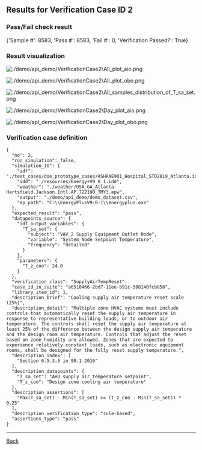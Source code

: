 
## Results for Verification Case ID 2

### Pass/Fail check result
{'Sample #': 8583, 'Pass #': 8583, 'Fail #': 0, 'Verification Passed?': True}

### Result visualization

![./demo/api_demo/VerificationCase2\All_plot_aio.png](.//VerificationCase2\All_plot_aio.png)

![./demo/api_demo/VerificationCase2\All_plot_obo.png](.//VerificationCase2\All_plot_obo.png)

![./demo/api_demo/VerificationCase2\All_samples_distribution_of_T_sa_set.png](.//VerificationCase2\All_samples_distribution_of_T_sa_set.png)

![./demo/api_demo/VerificationCase2\Day_plot_aio.png](.//VerificationCase2\Day_plot_aio.png)

![./demo/api_demo/VerificationCase2\Day_plot_obo.png](.//VerificationCase2\Day_plot_obo.png)


### Verification case definition
```
{
  "no": 2,
  "run_simulation": false,
  "simulation_IO": {
    "idf": "./test_cases/doe_prototype_cases/ASHRAE901_Hospital_STD2019_Atlanta.idf",
    "idd": "./resources/Energy+V9_0_1.idd",
    "weather": "./weather/USA_GA_Atlanta-Hartsfield.Jackson.Intl.AP.722190_TMY3.epw",
    "output": "./demo/api_demo/demo_dataset.csv",
    "ep_path": "C:\\EnergyPlusV9-0-1\\energyplus.exe"
  },
  "expected_result": "pass",
  "datapoints_source": {
    "idf_output_variables": {
      "T_sa_set": {
        "subject": "VAV_2 Supply Equipment Outlet Node",
        "variable": "System Node Setpoint Temperature",
        "frequency": "detailed"
      }
    },
    "parameters": {
      "T_z_coo": 24.0
    }
  },
  "verification_class": "SupplyAirTempReset",
  "case_id_in_suite": "a6510466-2bd7-11ee-b91c-508140fcb858",
  "library_item_id": 1,
  "description_brief": "Cooling supply air temperature reset scale (25%)",
  "description_detail": "Multiple zone HVAC systems must include controls that automatically reset the supply air temperature in response to representative building loads, or to outdoor air temperature. The controls shall reset the supply air temperature at least 25% of the difference between the design supply air temperature and the design room air temperature. Controls that adjust the reset based on zone humidity are allowed. Zones that are expected to experience relatively constant loads, such as electronic equipment rooms, shall be designed for the fully reset supply temperature.",
  "description_index": [
    "Section 6.5.3.5 in 90.1-2016"
  ],
  "description_datapoints": {
    "T_sa_set": "AHU supply air temperature setpoint",
    "T_z_coo": "Design zone cooling air temperature"
  },
  "description_assertions": [
    "Max(T_sa_set) - Min(T_sa_set) >= (T_z_coo - Min(T_sa_set)) * 0.25"
  ],
  "description_verification_type": "rule-based",
  "assertions_type": "pass"
}
```

---

[Back](results.md)